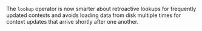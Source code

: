 The `lookup` operator is now smarter about retroactive lookups for frequently
updated contexts and avoids loading data from disk multiple times for context
updates that arrive shortly after one another.
